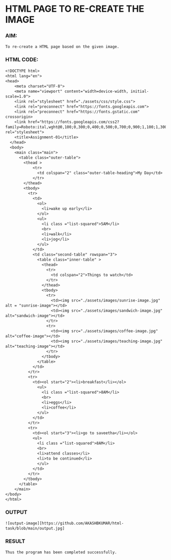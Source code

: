 #  HTML PAGE TO RE-CREATE THE IMAGE

### AIM:
    To re-create a HTML page based on the given image.

### HTML CODE:
    <!DOCTYPE html>
    <html lang="en">
    <head>
        <meta charset="UTF-8">
        <meta name="viewport" content="width=device-width, initial-scale=1.0">
        <link rel="stylesheet" href="./assets/css/style.css">
        <link rel="preconnect" href="https://fonts.googleapis.com">
        <link rel="preconnect" href="https://fonts.gstatic.com" crossorigin>
        <link href="https://fonts.googleapis.com/css2?family=Roboto:ital,wght@0,100;0,300;0,400;0,500;0,700;0,900;1,100;1,300;1,400;1,500;1,700;1,900&display=swap" rel="stylesheet">   
        <title>Assignment-01</title>
      </head>
      <body>
        <main class="main">
          <table class="outer-table">
            <thead >
                <tr>
                  <td colspan="2" class="outer-table-heading">My Day</td>
                </tr>
            </thead>
            <tbody>
              <tr>
                <td>
                  <ol>
                    <li>wake up early</li>
                  </ol>
                  <ul>
                    <li class ="list-squared">5AM</li>
                    <br>
                    <li>walk</li>
                    <li>jog</li>
                  </ul>
                </td>
                <td class="second-table" rowspan="3">
                  <table class="inner-table" >
                    <thead>
                      <tr>
                        <td colspan="2">Things to watch</td>
                      </tr>
                    </thead>
                    <tbody>
                      <tr>
                        <td><img src="./assets/images/sunrise-image.jpg" alt = "sunrise-image"></td>
                        <td><img src="./assets/images/sandwich-image.jpg" alt="sandwich-image"></td>
                      </tr>
                      <tr>
                        <td><img src="./assets/images/coffee-image.jpg" alt="coffee-image"></td>
                        <td><img src="./assets/images/teaching-image.jpg" alt="teaching-image"></td>
                      </tr>
                    </tbody>
                  </table>
                </td>
              </tr>
              <tr>
                <td><ol start="2"><li>breakfast</li></ol>
                  <ul>
                    <li class ="list-squared">8AM</li>
                    <br>
                    <li>eggs</li>
                    <li>coffee</li>
                  </ul>
                </td>
              </tr>
              <tr>
                <td><ol start="3"><li>go to saveetha</li></ol>
                <ul>
                  <li class ="list-squared">8AM</li>
                  <br>
                  <li>attend classes</li>
                  <li>to be continued</li>
                  </ul>
                </td>
              </tr>
            </tbody>
          </table>
        </main>
    </body>
    </html>


### OUTPUT
    ![output-image][https://github.com/AKASHBKUMAR/html-task/blob/main/output.jpg]
  
### RESULT
    Thus the program has been completed successfully.  
